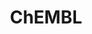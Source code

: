 ---
layout: default
bigquery: https://console.cloud.google.com/bigquery?p=patents-public-data&d=ebi_chembl&page=dataset
citation: '"The ChEMBL database in 2017." Anna Gaulton, Anne Hersey, Michał Nowotka,
  A Patrícia Bento, Jon Chambers, David Mendez, Prudence Mutowo, Francis Atkinson,
  Louisa J Bellis, Elena Cibrián-Uhalte, Mark Davies, Nathan Dedman, Anneli Karlsson,
  María Paula Magariños, John P Overington, George Papadatos, Ines Smit, Andrew R
  Leach Nucleic acids Research (2017) 45 (Database Issue), D945-D954'
contributors: European Bioinformatics Institute
cost: None
description: ChEMBL Data is a manually curated database of small molecules used in
  drug discovery, including information about existing patented drugs.
documentation: 'schema: https://www.ebi.ac.uk/chembl/db_schema


  '
last_edit: Mon, 04 Apr 2022 19:07:30 GMT
location: https://console.cloud.google.com/marketplace/product/google_patents_public_datasets/chembl
maintained_by: EMBL-EBI, an outstation of European Molecular Biology Laboratory
related_publications: '

  ChEMBL: towards direct deposition of bioassay data.


  Mendez D, Gaulton A, Bento AP, Chambers J, De Veij M, Félix E, Magariños MP, Mosquera
  JF, Mutowo P, Nowotka M, Gordillo-Marañón M, Hunter F, Junco L, Mugumbate G, Rodriguez-Lopez
  M, Atkinson F, Bosc N, Radoux CJ, Segura-Cabrera A, Hersey A, Leach AR.


  — Nucleic Acids Res. 2019; 47(D1):D930-D940. doi: 10.1093/nar/gky1075

  '
schema_fields: '[''published_units'', ''cell_name'', ''availability_type'', ''level4'',
  ''standard_flag'', ''first_page'', ''standard_inchi'', ''mw_monoisotopic'', ''warning_type'',
  ''met_comment'', ''smarts'', ''ridx'', ''doc_type'', ''cell_source_organism'', ''efo_term'',
  ''activity_id'', ''sei'', ''mc_target_type'', ''comp_go_id'', ''uo_units'', ''res_stem_id'',
  ''go_id'', ''molecule_type'', ''parent_type'', ''mc_organism'', ''patent_use_code'',
  ''withdrawn_year'', ''helm_notation'', ''version'', ''warning_id'', ''level1_description'',
  ''accession'', ''hrac_code'', ''protein_class_desc'', ''standard_units'', ''le'',
  ''active_ingredient'', ''action_type'', ''published_type'', ''molregno'', ''assay_tissue'',
  ''protclasssyn_id'', ''oral'', ''compd_id'', ''acd_most_apka'', ''parameter_value'',
  ''doc_id'', ''max_phase'', ''assay_type'', ''targrel_id'', ''stem'', ''acd_most_bpka'',
  ''ingredient'', ''level3_description'', ''pubmed_id'', ''rgid'', ''l7'', ''definition'',
  ''alert_id'', ''co_stem_id'', ''bao_endpoint'', ''clo_id'', ''warning_year'', ''updated_on'',
  ''assay_organism'', ''confidence_score'', ''metabolite_record_id'', ''target_mapping'',
  ''patent_no'', ''warnref_id'', ''class_type'', ''result_flag'', ''efo_id'', ''species_group_flag'',
  ''l8'', ''protein_class_synonym'', ''l6'', ''direct_interaction'', ''mw_freebase'',
  ''standard_text_value'', ''stem_class'', ''std_act_id'', ''withdrawn_country'',
  ''toid'', ''domain_description'', ''inorganic_flag'', ''cell_source_tax_id'', ''first_in_class'',
  ''canonical_smiles'', ''l2'', ''parent_go_id'', ''delist_flag'', ''mol_atc_id'',
  ''normal_range_min'', ''full_molformula'', ''country'', ''level2'', ''alert_set_id'',
  ''activity_comment'', ''last_page'', ''cx_most_apka'', ''atc_code'', ''level2_description'',
  ''idx'', ''met_id'', ''curation_comment'', ''cl_lincs_id'', ''natural_product'',
  ''cx_most_bpka'', ''warning_country'', ''polymer_flag'', ''start_position'', ''drug_substance_flag'',
  ''num_lipinski_ro5_violations'', ''assay_tax_id'', ''ddd_value'', ''cell_description'',
  ''component_synonym'', ''parameter_type'', ''ref_url'', ''num_ro5_violations'',
  ''structure_type'', ''hba_lipinski'', ''prediction_method'', ''type'', ''src_description'',
  ''creation_date'', ''indication_class'', ''frac_class_id'', ''component_id'', ''cell_ontology_id'',
  ''assay_source'', ''pathway_id'', ''assay_test_type'', ''comp_class_id'', ''smid'',
  ''tid_fixed'', ''alert_name'', ''nda_type'', ''target_type'', ''cidx'', ''innovator_company'',
  ''rtb'', ''compound_key'', ''binding_site_comment'', ''data_validity_comment'',
  ''description'', ''standard_upper_value'', ''heavy_atoms'', ''ddd_units'', ''domain_id'',
  ''irac_class_id'', ''who_extra'', ''relation'', ''lle'', ''pchembl_value'', ''relationship_type'',
  ''qed_weighted'', ''ref_type'', ''assay_class_id'', ''strength'', ''who_name'',
  ''formulation_id'', ''domain_name'', ''db_source'', ''drug_product_flag'', ''psa'',
  ''ddd_id'', ''enzyme_tid'', ''src_compound_id'', ''authors'', ''assay_cell_type'',
  ''targcomp_id'', ''drug_record_id'', ''curated_by'', ''mechanism_of_action'', ''compound_name'',
  ''ref_id'', ''src_id'', ''level5'', ''stat'', ''status'', ''l3'', ''publication_number'',
  ''disease_efficacy'', ''src_short_name'', ''protein_class_id'', ''assay_param_id'',
  ''hrac_class_id'', ''normal_range_max'', ''mol_irac_id'', ''comments'', ''bao_id'',
  ''molsyn_id'', ''cx_logd'', ''patent_expire_date'', ''warning_description'', ''syn_type'',
  ''assay_desc'', ''qudt_units'', ''withdrawn_class'', ''label'', ''level3'', ''standard_type'',
  ''organism'', ''product_id'', ''isoform'', ''mecref_id'', ''path'', ''as_id'', ''ap_id'',
  ''domain_type'', ''year'', ''predbind_id'', ''trade_name'', ''parenteral'', ''ass_cls_map_id'',
  ''site_name'', ''usan_substem'', ''actsm_id'', ''cx_logp'', ''l4'', ''variant_id'',
  ''source_domain_id'', ''tissue_id'', ''cell_source_tissue'', ''parent_id'', ''text_value'',
  ''site_residues'', ''uberon_id'', ''mutation'', ''previous_company'', ''confidence'',
  ''value'', ''enzyme_name'', ''last_active'', ''full_mwt'', ''record_id'', ''compsyn_id'',
  ''cellosaurus_id'', ''name'', ''mec_id'', ''black_box_warning'', ''journal'', ''priority'',
  ''hbd_lipinski'', ''applicant_full_name'', ''num_alerts'', ''molecular_species'',
  ''job_id'', ''frac_code'', ''doi'', ''source'', ''approval_date'', ''mc_target_accession'',
  ''relationship'', ''component_type'', ''downgraded'', ''aspect'', ''src_assay_id'',
  ''mc_target_name'', ''bao_format'', ''upper_value'', ''assay_id'', ''sequence'',
  ''ad_type'', ''usan_stem_id'', ''molecular_mechanism'', ''irac_code'', ''route'',
  ''mesh_id'', ''units'', ''class_level'', ''withdrawn_reason'', ''standard_inchi_key'',
  ''standard_value'', ''updated_by'', ''withdrawn_flag'', ''dosed_ingredient'', ''annotation'',
  ''usan_stem'', ''mechanism_comment'', ''standard_relation'', ''first_approval'',
  ''relationship_desc'', ''entity_id'', ''title'', ''tid'', ''mc_tax_id'', ''hbd'',
  ''set_name'', ''issue'', ''active_molregno'', ''tax_id'', ''therapeutic_flag'',
  ''submission_date'', ''ro3_pass'', ''l5'', ''chirality'', ''research_stem'', ''ddd_admr'',
  ''drugind_id'', ''max_phase_for_ind'', ''ddd_comment'', ''related_tid'', ''l1'',
  ''potential_duplicate'', ''selectivity_comment'', ''mol_frac_id'', ''company'',
  ''major_class'', ''usan_year'', ''published_value'', ''bto_id'', ''dosage_form'',
  ''assay_subcellular_fraction'', ''tbl'', ''molfile'', ''oc_id'', ''aromatic_rings'',
  ''prod_pat_id'', ''met_conversion'', ''chebi_par_id'', ''level4_description'', ''prodrug'',
  ''caloha_id'', ''published_relation'', ''log_id'', ''mol_hrac_id'', ''subgroup'',
  ''mesh_heading'', ''synonyms'', ''metref_id'', ''site_id'', ''level1'', ''cell_id'',
  ''pathway_key'', ''acd_logp'', ''aidx'', ''homologue'', ''cpd_str_alert_id'', ''alogp'',
  ''usan_stem_definition'', ''activity_count'', ''sitecomp_id'', ''sequence_md5sum'',
  ''bei'', ''parent_molregno'', ''warning_class'', ''assay_category'', ''orig_description'',
  ''chembl_id'', ''end_position'', ''pref_name'', ''patent_id'', ''short_name'', ''biocomp_id'',
  ''entity_type'', ''assay_strain'', ''db_version'', ''indref_id'', ''substrate_record_id'',
  ''hba'', ''target_desc'', ''abstract'', ''volume'', ''topical'', ''acd_logd'']'
shortname: chembl
tags:
- biotechnology
- health
- chemical
- bioinformatics
- medical
terms_of_use: CC BY-SA 3.0
title: ChEMBL
uuid: e232a192-965c-4ec9-904c-155b6dfe56c5
---